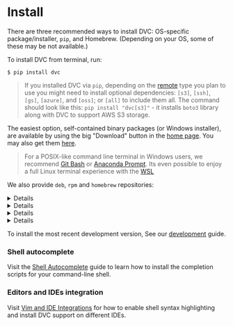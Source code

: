 # Install

There are three recommended ways to install DVC: OS-specific package/installer,
`pip`, and Homebrew. (Depending on your OS, some of these may be not available.)

To install DVC from terminal, run:

```dvc
$ pip install dvc
```

> If you installed DVC via `pip`, depending on the
> [remote](/doc/commands-reference/remote) type you plan to use you might need
> to install optional dependencies: `[s3]`, `[ssh]`, `[gs]`, `[azure]`, and
> `[oss]`; or `[all]` to include them all. The command should look like this:
> `pip install "dvc[s3]"` - it installs `boto3` library along with DVC to
> support AWS S3 storage.

The easiest option, self-contained binary packages (or Windows installer), are
available by using the big "Download" button in the [home page](/). You may also
get them [here](https://github.com/iterative/dvc/releases/).

> For a POSIX-like command line terminal in Windows users, we recommend
> [Git Bash](https://gitforwindows.org/#bash) or
> [Anaconda Prompt](https://docs.anaconda.com/anaconda/user-guide/getting-started/#open-prompt-win).
> Its even possible to enjoy a full Linux terminal experience with the
> [WSL](https://blogs.windows.com/windowsdeveloper/2016/03/30/run-bash-on-ubuntu-on-windows/)

We also provide `deb`, `rpm` and `homebrew` repositories:

<details>

### Expand to install from deb repository (Ubuntu, Debian)

```dvc
$ sudo wget https://dvc.org/deb/dvc.list -O /etc/apt/sources.list.d/dvc.list
$ sudo apt-get update
$ sudo apt-get install dvc
```

</details>

<details>

### Expand to install from rpm repository (Fedora, CentOS)

```dvc
$ sudo wget https://dvc.org/rpm/dvc.repo -O /etc/yum.repos.d/dvc.repo
$ sudo yum update
$ sudo yum install dvc
```

</details>

<details>

### Expand to install via Homebrew (Mac OS)

```dvc
$ brew install iterative/homebrew-dvc/dvc
```

or:

```dvc
$ brew cask install iterative/homebrew-dvc/dvc
```

</details>

<details>

### Expand to install via conda package manager (Anaconda)

```dvc
$ conda install -c conda-forge dvc
```

> Currently, it supports only python version 2.7 and 3.6.

</details>

To install the most recent development version, See our
[development](/doc/user-guide/development) guide.

### Shell autocomplete

Visit the [Shell Autocomplete](/doc/user-guide/autocomplete) guide to learn how
to install the completion scripts for your command-line shell.

### Editors and IDEs integration

Visit [Vim and IDE Integrations](/doc/user-guide/plugins) for how to enable
shell syntax highlighting and install DVC support on different IDEs.
